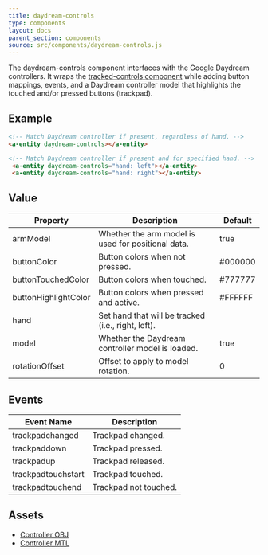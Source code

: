 ```yaml
---
title: daydream-controls
type: components
layout: docs
parent_section: components
source: src/components/daydream-controls.js
---
```


[trackedcontrols]: ./tracked-controls.md

The daydream-controls component interfaces with the Google Daydream controllers.
It wraps the [tracked-controls component][trackedcontrols] while adding button
mappings, events, and a Daydream controller model that highlights the touched
and/or pressed buttons (trackpad).

## Example

```html
<!-- Match Daydream controller if present, regardless of hand. -->
<a-entity daydream-controls></a-entity>
```

```html
<!-- Match Daydream controller if present and for specified hand. -->
 <a-entity daydream-controls="hand: left"></a-entity>
 <a-entity daydream-controls="hand: right"></a-entity>
```

## Value

| Property             | Description                                        | Default |
|----------------------|----------------------------------------------------|---------|
| armModel             | Whether the arm model is used for positional data. | true    |
| buttonColor          | Button colors when not pressed.                    | #000000 |
| buttonTouchedColor   | Button colors when touched.                        | #777777 |
| buttonHighlightColor | Button colors when pressed and active.             | #FFFFFF |
| hand                 | Set hand that will be tracked (i.e., right, left). |         |
| model                | Whether the Daydream controller model is loaded.   | true    |
| rotationOffset       | Offset to apply to model rotation.                 | 0       |

## Events

| Event Name         | Description           |
| ----------         | -----------           |
| trackpadchanged    | Trackpad changed.     |
| trackpaddown       | Trackpad pressed.     |
| trackpadup         | Trackpad released.    |
| trackpadtouchstart | Trackpad touched.     |
| trackpadtouchend   | Trackpad not touched. |

## Assets

- [Controller OBJ](https://cdn.aframe.io/controllers/google/vr_controller_daydream.obj)
- [Controller MTL](https://cdn.aframe.io/controllers/google/vr_controller_daydream.mtl)

